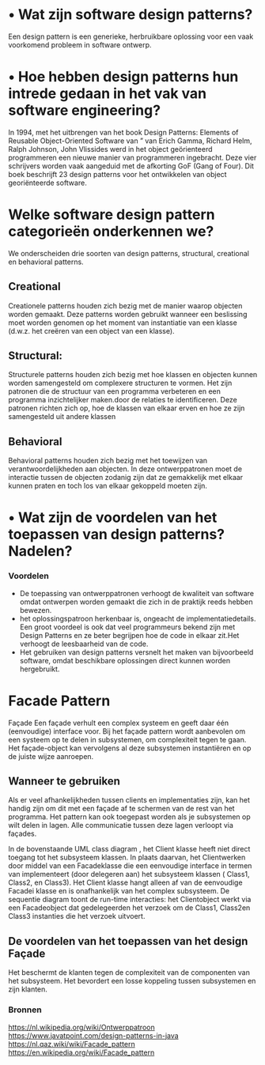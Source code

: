 # •	Wat zijn software design patterns?

Een design pattern is een generieke, herbruikbare oplossing voor een vaak voorkomend probleem in software ontwerp.

# •	Hoe hebben design patterns hun intrede gedaan in het vak van software engineering?

In 1994, met het uitbrengen van het book Design Patterns: Elements of Reusable Object-Oriented  Software van ” van Erich Gamma, Richard Helm, Ralph Johnson, John Vlissides  werd in het object geörienteerd programmeren een nieuwe manier van programmeren ingebracht. Deze vier schrijvers worden vaak aangeduid met de afkorting GoF (Gang of Four). Dit boek beschrijft 23 design patterns voor het ontwikkelen van object georiënteerde software.

#	Welke software design pattern categorieën onderkennen we?
We onderscheiden drie soorten van design patterns, structural, creational en behavioral patterns.

## Creational
Creationele patterns houden zich bezig met de manier waarop objecten worden gemaakt. Deze patterns worden gebruikt wanneer een beslissing moet worden genomen op het moment van instantiatie van een klasse (d.w.z. het creëren van een object van een klasse).

## Structural:
Structurele patterns houden zich bezig met hoe klassen en objecten kunnen worden samengesteld om complexere structuren te vormen.
Het zijn patronen die de structuur van een programma verbeteren en een programma inzichtelijker maken.door de relaties te identificeren.
Deze patronen richten zich op, hoe de klassen van elkaar erven en hoe ze zijn samengesteld uit andere klassen
## Behavioral
Behavioral patterns houden zich bezig met het toewijzen van verantwoordelijkheden aan objecten.
In deze ontwerppatronen moet de interactie tussen de objecten zodanig zijn dat ze gemakkelijk met elkaar kunnen praten en toch los van elkaar gekoppeld moeten zijn.


# •	Wat zijn de voordelen van het toepassen van design patterns? Nadelen?
### Voordelen
* De toepassing van ontwerppatronen verhoogt de kwaliteit van software omdat ontwerpen worden gemaakt die zich in de praktijk reeds hebben bewezen.
* het oplossingspatroon herkenbaar is, ongeacht de implementatiedetails. Een groot voordeel is ook dat veel programmeurs bekend zijn met Design Patterns en ze beter begrijpen hoe de code in elkaar zit.Het verhoogt de leesbaarheid van de code.
* Het gebruiken van design patterns versnelt het maken van bijvoorbeeld software, omdat beschikbare oplossingen direct kunnen worden hergebruikt.


# Facade Pattern
Façade Een façade verhult een complex systeem en geeft daar één (eenvoudige) interface voor. Bij het façade pattern wordt aanbevolen om een systeem op te delen in subsystemen, om complexiteit tegen te gaan. Het façade-object kan vervolgens al deze subsystemen instantiëren en op de juiste wijze aanroepen.
 ## Wanneer te gebruiken
 Als er veel afhankelijkheden tussen clients en implementaties zijn, kan het handig zijn om dit met een façade af te schermen van de rest van het programma. 
 Het pattern kan ook toegepast worden als je subsystemen op wilt delen in lagen. Alle communicatie tussen deze lagen verloopt via façades.
 

 
 




In de bovenstaande UML class diagram , het Client klasse heeft niet direct toegang tot het subsysteem klassen. In plaats daarvan, het Clientwerken door middel van een Facadeklasse die een eenvoudige interface in termen van implementeert  (door delegeren aan) het subsysteem klassen ( Class1, Class2, en Class3). Het Client klasse hangt alleen af van de eenvoudige Facadei klasse en is onafhankelijk van het complex subsysteem. De sequentie diagram toont de run-time interacties: het Clientobject werkt via een Facadeobject dat gedelegeerden het verzoek om de Class1, Class2en Class3 instanties die het verzoek uitvoert. 

## De voordelen van het toepassen van het design Façade

Het beschermt de klanten tegen de complexiteit van de componenten van het subsysteem.
Het bevordert een losse koppeling tussen subsystemen en zijn klanten.


### Bronnen
https://nl.wikipedia.org/wiki/Ontwerppatroon
https://www.javatpoint.com/design-patterns-in-java
https://nl.qaz.wiki/wiki/Facade_pattern
https://en.wikipedia.org/wiki/Facade_pattern




